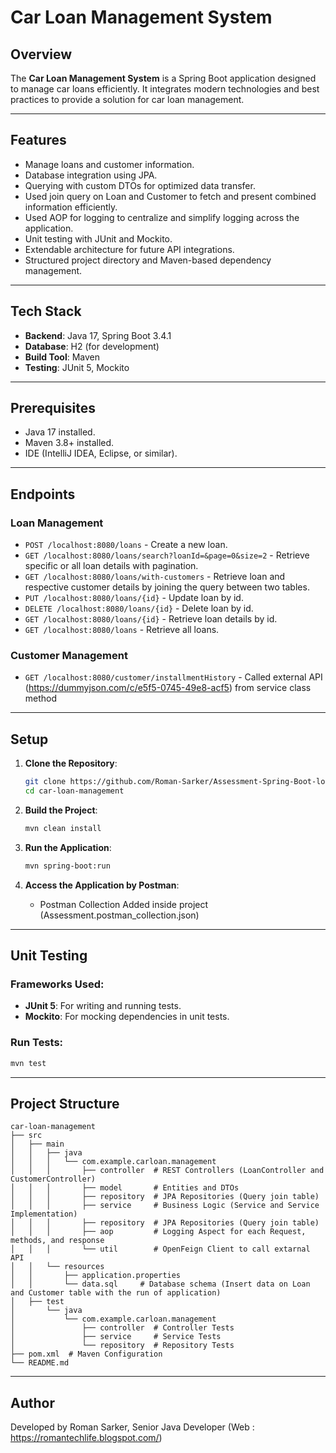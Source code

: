 # Car Loan Management System

## Overview
The **Car Loan Management System** is a Spring Boot application designed to manage car loans efficiently. It integrates modern technologies and best practices to provide a solution for car loan management.

---

## Features
- Manage loans and customer information.
- Database integration using JPA.
- Querying with custom DTOs for optimized data transfer.
- Used join query on Loan and Customer to fetch and present combined information efficiently.
- Used AOP for logging to centralize and simplify logging across the application.
- Unit testing with JUnit and Mockito.
- Extendable architecture for future API integrations.
- Structured project directory and Maven-based dependency management.

---

## Tech Stack
- **Backend**: Java 17, Spring Boot 3.4.1
- **Database**: H2 (for development)
- **Build Tool**: Maven
- **Testing**: JUnit 5, Mockito

---

## Prerequisites
- Java 17 installed.
- Maven 3.8+ installed.
- IDE (IntelliJ IDEA, Eclipse, or similar).

---

## Endpoints
### Loan Management
- `POST /localhost:8080/loans` - Create a new loan.
- `GET /localhost:8080/loans/search?loanId=&page=0&size=2` - Retrieve specific or all loan details with pagination.
- `GET /localhost:8080/loans/with-customers` - Retrieve loan and respective customer details by joining the query between two tables.
- `PUT /localhost:8080/loans/{id}` - Update loan by id.
- `DELETE /localhost:8080/loans/{id}` - Delete loan by id.
- `GET /localhost:8080/loans/{id}` - Retrieve loan details by id.
- `GET /localhost:8080/loans` - Retrieve all loans.

### Customer Management
- `GET /localhost:8080/customer/installmentHistory` - Called external API (https://dummyjson.com/c/e5f5-0745-49e8-acf5) from service class method
---

## Setup
1. **Clone the Repository**:
   ```bash
   git clone https://github.com/Roman-Sarker/Assessment-Spring-Boot-loan-management.git
   cd car-loan-management
   ```

2. **Build the Project**:
   ```bash
   mvn clean install
   ```

3. **Run the Application**:
   ```bash
   mvn spring-boot:run
   ```

4. **Access the Application by Postman**:
   - Postman Collection Added inside project (Assessment.postman_collection.json)
   
---

## Unit Testing
### Frameworks Used:
- **JUnit 5**: For writing and running tests.
- **Mockito**: For mocking dependencies in unit tests.

### Run Tests:
```bash
mvn test
```

---

## Project Structure
```
car-loan-management
├── src
│   ├── main
│   │   ├── java
│   │   │   └── com.example.carloan.management
│   │   │       ├── controller  # REST Controllers (LoanController and CustomerController)
│   │   │       ├── model       # Entities and DTOs 
│   │   │       ├── repository  # JPA Repositories (Query join table)
│   │   │       ├── service     # Business Logic (Service and Service Implementation)
│   │   │       ├── repository  # JPA Repositories (Query join table)
│   │   │       ├── aop     	# Logging Aspect for each Request, methods, and response
│   │   │       └── util	    # OpenFeign Client to call extarnal API
│   │   └── resources
│   │       ├── application.properties
│   │       └── data.sql     # Database schema (Insert data on Loan and Customer table with the run of application)
│   ├── test
│       └── java
│           └── com.example.carloan.management
│               ├── controller  # Controller Tests
│               ├── service     # Service Tests
│               └── repository  # Repository Tests
├── pom.xml  # Maven Configuration
└── README.md
```

---

## Author
Developed by Roman Sarker, 
Senior Java Developer
(Web : https://romantechlife.blogspot.com/)


